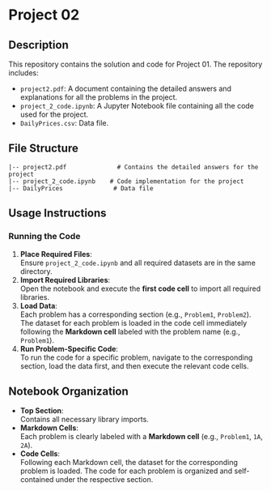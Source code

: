 # Project 02  
## **Description**
This repository contains the solution and code for Project 01. The repository includes:
- `project2.pdf`: A document containing the detailed answers and explanations for all the problems in the project.
- `project_2_code.ipynb`: A Jupyter Notebook file containing all the code used for the project.  
- `DailyPrices.csv`: Data file.  

## **File Structure**
```
|-- project2.pdf              # Contains the detailed answers for the project
|-- project_2_code.ipynb    # Code implementation for the project
|-- DailyPrices              # Data file  
```


## **Usage Instructions**


### **Running the Code**
1. **Place Required Files**:   
    Ensure `project_2_code.ipynb` and all required datasets are in the same directory.
2. **Import Required Libraries**:  
    Open the notebook and execute the **first code cell** to import all required libraries.
3. **Load Data**:   
    Each problem has a corresponding section (e.g., `Problem1`, `Problem2`).
    The dataset for each problem is loaded in the code cell immediately following the **Markdown cell** labeled with the problem name (e.g., `Problem1`).
4. **Run Problem-Specific Code**:  
    To run the code for a specific problem, navigate to the corresponding section, load the data first, and then execute the relevant code cells.
    


## **Notebook Organization**
- **Top Section**:   
    Contains all necessary library imports.
- **Markdown Cells**:  
    Each problem is clearly labeled with a **Markdown cell** (e.g., `Problem1`, `1A`, `2A`).
- **Code Cells**:  
    Following each Markdown cell, the dataset for the corresponding problem is loaded.
    The code for each problem is organized and self-contained under the respective section.

